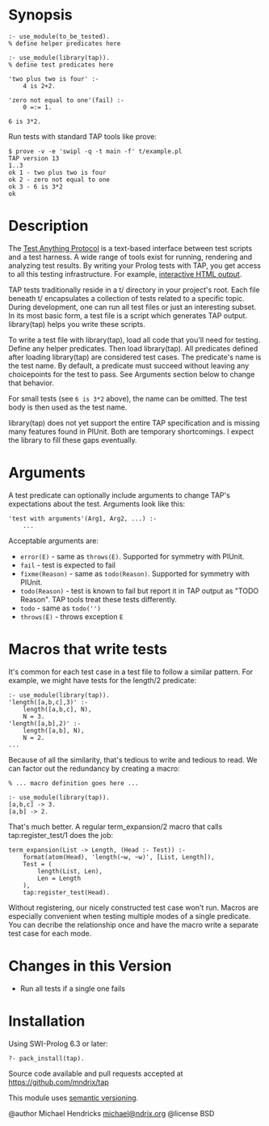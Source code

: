 # Synopsis

    :- use_module(to_be_tested).
    % define helper predicates here

    :- use_module(library(tap)).
    % define test predicates here
    
    'two plus two is four' :-
        4 is 2+2.
    
    'zero not equal to one'(fail) :-
        0 =:= 1.
    
    6 is 3*2.

Run tests with standard TAP tools like prove:

    $ prove -v -e 'swipl -q -t main -f' t/example.pl
    TAP version 13
    1..3
    ok 1 - two plus two is four
    ok 2 - zero not equal to one
    ok 3 - 6 is 3*2
    ok

# Description

The [Test Anything Protocol](http://testanything.org/) is a text-based
interface between test scripts and a test harness.  A wide range of
tools exist for running, rendering and analyzing test results.  By
writing your Prolog tests with TAP, you get access to all this
testing infrastructure.  For example,
[interactive HTML output](http://www.spurkis.org/TAP-Formatter-HTML/test-output.html).

TAP tests traditionally reside in a t/ directory in your project's
root.  Each file beneath t/ encapsulates a collection of tests related
to a specific topic. During development, one can run all test files or
just an interesting subset.  In its most basic form, a test file is a
script which generates TAP output.  library(tap) helps you
write these scripts.

To write a test file with library(tap), load all code that you'll need
for testing.  Define any helper predicates.  Then load library(tap).
All predicates defined after loading library(tap) are considered test
cases.  The predicate's name is the test name.  By default, a
predicate must succeed without leaving any choicepoints for the test
to pass.  See Arguments section below to change that behavior.

For small tests (see `6 is 3*2` above), the name can be omitted.  The
test body is then used as the test name.

library(tap) does not yet support the entire TAP specification and is
missing many features found in PlUnit.  Both are temporary shortcomings.
I expect the library to fill these gaps eventually.

# Arguments

A test predicate can optionally include arguments to change TAP's
expectations about the test.  Arguments look like this:

    'test with arguments'(Arg1, Arg2, ...) :-
        ...

Acceptable arguments are:

  * `error(E)` - same as `throws(E)`. Supported for symmetry with PlUnit.
  * `fail` - test is expected to fail
  * `fixme(Reason)` - same as `todo(Reason)`. Supported for symmetry with PlUnit.
  * `todo(Reason)` - test is known to fail but report it in TAP output as "TODO Reason".  TAP tools treat these tests differently.
  * `todo` - same as `todo('')`
  * `throws(E)` - throws exception `E`

# Macros that write tests

It's common for each test case in a test file to follow a similar pattern.
For example, we might have tests for the length/2 predicate:

    :- use_module(library(tap)).
    'length([a,b,c],3)' :-
        length([a,b,c], N),
        N = 3.
    'length([a,b],2)' :-
        length([a,b], N),
        N = 2.
    ...

Because of all the similarity, that's tedious to write and tedious to
read.  We can factor out the redundancy by creating a macro:

    % ... macro definition goes here ...
    
    :- use_module(library(tap)).
    [a,b,c] -> 3.
    [a,b] -> 2.

That's much better.  A regular term_expansion/2 macro that calls
tap:register_test/1 does the job:

    term_expansion(List -> Length, (Head :- Test)) :-
        format(atom(Head), 'length(~w, ~w)', [List, Length]),
        Test = (
            length(List, Len),
            Len = Length
        ),
        tap:register_test(Head).

Without registering, our nicely constructed test case won't run.  Macros are
especially convenient when testing multiple modes of a single predicate.  You
can decribe the relationship once and have the macro write a separate test case
for each mode.

# Changes in this Version

  * Run all tests if a single one fails

# Installation

Using SWI-Prolog 6.3 or later:

    ?- pack_install(tap).

Source code available and pull requests accepted at
https://github.com/mndrix/tap

This module uses [semantic versioning](http://semver.org/).

@author Michael Hendricks <michael@ndrix.org>
@license BSD
